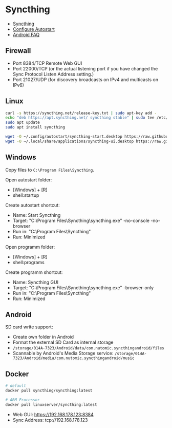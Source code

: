 # Syncthing

* [Syncthing](https://syncthing.net/)
* [Configure Autostart](https://docs.syncthing.net/users/autostart.html)
* [Android FAQ](https://github.com/syncthing/syncthing-android/wiki/Frequently-Asked-Questions)

## Firewall

* Port  8384/TCP Remote Web GUI
* Port 22000/TCP (or the actual listening port if you have changed the Sync Protocol Listen Address setting.)
* Port 21027/UDP (for discovery broadcasts on IPv4 and multicasts on IPv6)

## Linux

```bash
curl -s https://syncthing.net/release-key.txt | sudo apt-key add -
echo "deb https://apt.syncthing.net/ syncthing stable" | sudo tee /etc/apt/sources.list.d/syncthing.list
sudo apt update
sudo apt install syncthing

wget -O ~/.config/autostart/syncthing-start.desktop https://raw.githubusercontent.com/syncthing/syncthing/master/etc/linux-desktop/syncthing-start.desktop
wget -O ~/.local/share/applications/syncthing-ui.desktop https://raw.githubusercontent.com/syncthing/syncthing/master/etc/linux-desktop/syncthing-ui.desktop
```

## Windows

Copy files to `C:\Program Files\Syncthing`.

Open autostart folder:

* [Windows] + [R]
* shell:startup

Create autostart shortcut:

* Name: Start Syncthing
* Target: "C:\Program Files\Syncthing\syncthing.exe" -no-console -no-browser
* Run in: "C:\Program Files\Syncthing"
* Run: Minimized

Open programm folder:

* [Windows] + [R]
* shell:programs

Create programm shortcut:

* Name: Syncthing GUI
* Target: "C:\Program Files\Syncthing\syncthing.exe" -browser-only
* Run in: "C:\Program Files\Syncthing"
* Run: Minimized

## Android

SD card write support:

* Create own folder in Android
* Format the external SD Card as internal storage
* `/storage/014A-7323/Android/data/com.nutomic.syncthingandroid/files`
* Scannable by Android's Media Storage service: `/storage/014A-7323/Android/media/com.nutomic.syncthingandroid/music`

## Docker

```bash
# default
docker pull syncthing/syncthing:latest

# ARM Processor
docker pull linuxserver/syncthing:latest
```

* Web GUI: https://192.168.178.123:8384
* Sync Address: tcp://192.168.178.123
